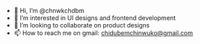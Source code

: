 - 👋 Hi, I’m @chnwkchdbm
- 👀 I’m interested in UI designs and frontend development 
- 💞️ I’m looking to collaborate on product designs
- 📫 How to reach me on gmail: chidubemchinwuko@gmail.com

<!---
chnwkchdbm/chnwkchdbm is a ✨ special ✨ repository because its `README.md` (this file) appears on your GitHub profile.
You can click the Preview link to take a look at your changes.
--->
